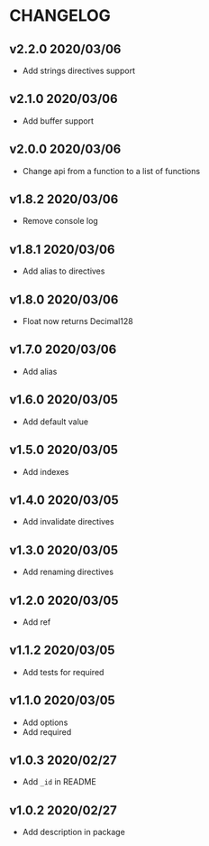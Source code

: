 CHANGELOG
===

## v2.2.0 2020/03/06

- Add strings directives support

## v2.1.0 2020/03/06

- Add buffer support

## v2.0.0 2020/03/06

- Change api from a function to a list of functions

## v1.8.2 2020/03/06

- Remove console log

## v1.8.1 2020/03/06

- Add alias to directives

## v1.8.0 2020/03/06

- Float now returns Decimal128

## v1.7.0 2020/03/06

- Add alias

## v1.6.0 2020/03/05

- Add default value

## v1.5.0 2020/03/05

- Add indexes

## v1.4.0 2020/03/05

- Add invalidate directives

## v1.3.0 2020/03/05

- Add renaming directives

## v1.2.0 2020/03/05

- Add ref

## v1.1.2 2020/03/05

- Add tests for required

## v1.1.0 2020/03/05

- Add options
- Add required

## v1.0.3 2020/02/27

- Add `_id` in README

## v1.0.2 2020/02/27

- Add description in package